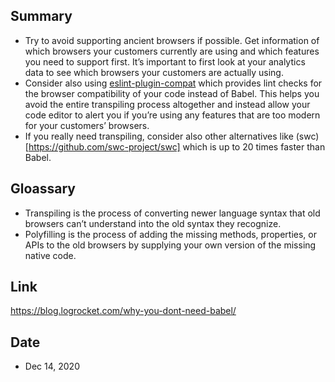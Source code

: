 ## Summary
- Try to avoid supporting ancient browsers if possible. Get information of which browsers your customers currently are using and which features you need to support first. It’s important to first look at your analytics data to see which browsers your customers are actually using.
- Consider also using [eslint-plugin-compat](https://github.com/amilajack/eslint-plugin-compat) which provides lint checks for the browser compatibility of your code instead of Babel. This helps you avoid the entire transpiling process altogether and instead allow your code editor to alert you if you’re using any features that are too modern for your customers’ browsers.
- If you really need transpiling, consider also other alternatives like (swc)[https://github.com/swc-project/swc] which is up to 20 times faster than Babel.

## Gloassary
- Transpiling is the process of converting newer language syntax that old browsers can’t understand into the old syntax they recognize.
- Polyfilling is the process of adding the missing methods, properties, or APIs to the old browsers by supplying your own version of the missing native code.

## Link
https://blog.logrocket.com/why-you-dont-need-babel/

## Date
- Dec 14, 2020

